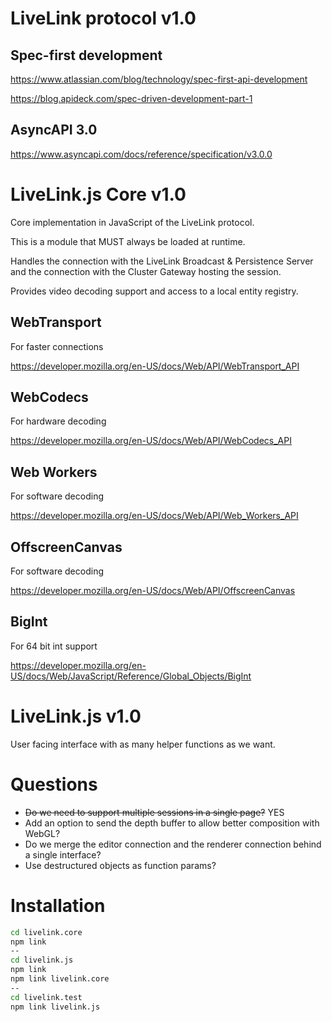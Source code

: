 # LiveLink protocol v1.0

## Spec-first development

https://www.atlassian.com/blog/technology/spec-first-api-development

https://blog.apideck.com/spec-driven-development-part-1

## AsyncAPI 3.0

https://www.asyncapi.com/docs/reference/specification/v3.0.0

# LiveLink.js Core v1.0

Core implementation in JavaScript of the LiveLink protocol.

This is a module that MUST always be loaded at runtime.

Handles the connection with the LiveLink Broadcast & Persistence Server and the
connection with the Cluster Gateway hosting the session.

Provides video decoding support and access to a local entity registry.

## WebTransport

For faster connections

https://developer.mozilla.org/en-US/docs/Web/API/WebTransport_API

## WebCodecs

For hardware decoding

https://developer.mozilla.org/en-US/docs/Web/API/WebCodecs_API

## Web Workers

For software decoding

https://developer.mozilla.org/en-US/docs/Web/API/Web_Workers_API

## OffscreenCanvas

For software decoding

https://developer.mozilla.org/en-US/docs/Web/API/OffscreenCanvas

## BigInt

For 64 bit int support

https://developer.mozilla.org/en-US/docs/Web/JavaScript/Reference/Global_Objects/BigInt

# LiveLink.js v1.0

User facing interface with as many helper functions as we want.

# Questions

- ~~Do we need to support multiple sessions in a single page?~~ YES
- Add an option to send the depth buffer to allow better composition with WebGL?
- Do we merge the editor connection and the renderer connection behind a single interface?
- Use destructured objects as function params?

# Installation

```bash
cd livelink.core
npm link
--
cd livelink.js
npm link
npm link livelink.core
--
cd livelink.test
npm link livelink.js
```
